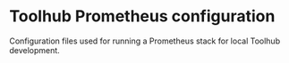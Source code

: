 Toolhub Prometheus configuration
================================

Configuration files used for running a Prometheus stack for local Toolhub
development.
